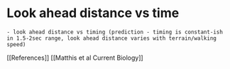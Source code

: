# Look ahead distance vs time

    - look ahead distance vs timing (prediction - timing is constant-ish in 1.5-2sec range, look ahead distance varies with terrain/walking speed)

[[References]]
[[Matthis et al Current Biology]]